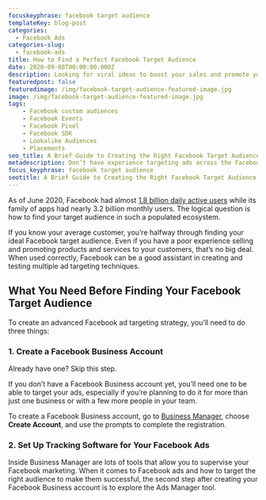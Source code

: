 ```yaml
---
focuskeyphrase: facebook target audience
templateKey: blog-post
categories:
  - Facebook Ads
categories-slug:
  - facebook-ads
title: How to Find a Perfect Facebook Target Audience
date: 2020-09-08T00:00:00.000Z
description: Looking for viral ideas to boost your sales and promote your business? Get inspired by viral marketing examples from top brands.
featuredpost: false
featuredimage: /img/facebook-target-audience-featured-image.jpg
image: /img/facebook-target-audience-featured-image.jpg
tags:
    - Facebook custom audiences
    - Facebook Events
    - Facebook Pixel
    - Facebook SDK
    - Lookalike Audiences
    - Placements
seo_title: A Brief Guide to Creating the Right Facebook Target Audience
metadescription: Don’t have experience targeting ads across the Facebook family of apps? Learn how to create an ideal Facebook target audience in several minutes.
focus_keyphrase: facebook target audience
seotitle: A Brief Guide to Creating the Right Facebook Target Audience
---
```

<!--StartFragment-->

<!-- wp:paragraph -->
<p>As of June 2020, Facebook had almost <a href="https://investor.fb.com/investor-news/press-release-details/2020/Facebook-Reports-Second-Quarter-2020-Results/default.aspx">1.8 billion daily active users</a> while its family of apps had nearly 3.2 billion monthly users. The logical question is how to find your target audience in such a populated ecosystem.</p>
<!-- /wp:paragraph -->

<!-- wp:paragraph -->
<p>If you know your average customer, you’re halfway through finding your ideal Facebook target audience. Even if you have a poor experience selling and promoting products and services to your customers, that’s no big deal. When used correctly, Facebook can be a good assistant in creating and testing multiple ad targeting techniques.</p>
<!-- /wp:paragraph -->

<!-- wp:heading -->
<h2>What You Need Before Finding Your Facebook Target Audience</h2>
<!-- /wp:heading -->

<!-- wp:paragraph -->
<p>To create an advanced Facebook ad targeting strategy, you’ll need to do three things:</p>
<!-- /wp:paragraph -->

<!-- wp:heading {"level":3} -->
<h3>1. Create a Facebook Business Account</h3>
<!-- /wp:heading -->

<!-- wp:paragraph -->
<p>Already have one? Skip this step.&nbsp;</p>
<!-- /wp:paragraph -->

<!-- wp:paragraph -->
<p>If you don’t have a Facebook Business account yet, you’ll need one to be able to target your ads, especially if you’re planning to do it for more than just one business or with a few more people in your team.&nbsp;</p>
<!-- /wp:paragraph -->

<!-- wp:paragraph -->
<p>To create a Facebook Business account, go to <a href="https://business.facebook.com/">Business Manager</a>, choose <strong>Create Account</strong>, and use the prompts to complete the registration.</p>
<!-- /wp:paragraph -->

<!-- wp:heading {"level":3} -->
<h3>2. Set Up Tracking Software for Your Facebook Ads</h3>
<!-- /wp:heading -->

<!-- wp:paragraph -->
<p>Inside Business Manager are lots of tools that allow you to supervise your Facebook marketing. When it comes to Facebook ads and how to target the right audience to make them successful, the second step after creating your Facebook Business account is to explore the Ads Manager tool.</p>
<!-- /wp:paragraph -->
